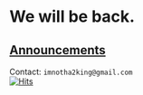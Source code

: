 # We will be back.
## [ Announcements ](https://docs.google.com/document/d/1bVdtWv8hu4p9zzFy7bOQjRyyAKAwTiXCeLMcj3WdIx4/edit?usp=sharing) 
                                                                                            
Contact: `imnotha2king@gmail.com`                                                                                    
[![Hits](https://hits.seeyoufarm.com/api/count/incr/badge.svg?url=https%3A%2F%2Flcpsgames.github.io%2Fgames%2F&count_bg=%2379C83D&title_bg=%23555555&icon=&icon_color=%23E7E7E7&title=hits&edge_flat=false)](https://hits.seeyoufarm.com)  
